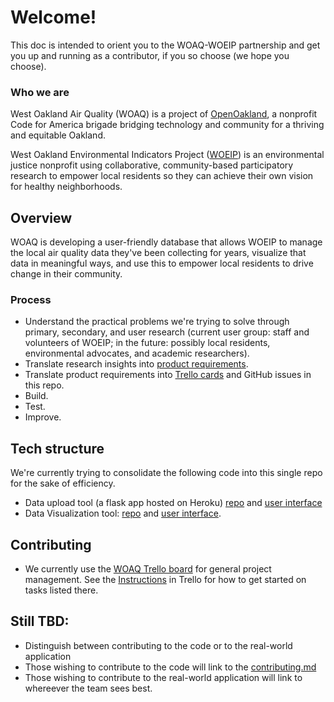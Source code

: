 # Welcome! 
This doc is intended to orient you to the WOAQ-WOEIP partnership and get you up and running as a contributor, if you so choose (we hope you choose).

### Who we are
West Oakland Air Quality (WOAQ) is a project of [OpenOakland](http://openoakland.org/), a nonprofit Code for America brigade bridging technology and community for a thriving and equitable Oakland.

West Oakland Environmental Indicators Project ([WOEIP](http://www.woeip.org/)) is an environmental justice nonprofit using collaborative, community-based participatory research to empower local residents so they can achieve their own vision for healthy neighborhoods.


## Overview
WOAQ is developing a user-friendly database that allows WOEIP to manage the local air quality data they've been collecting for years, visualize that data in meaningful ways, and use this to empower local residents to drive change in their community.

### Process
* Understand the practical problems we're trying to solve through primary, secondary, and user research (current user group: staff and volunteers of WOEIP; in the future: possibly local residents, environmental advocates, and academic researchers).
* Translate research insights into [product requirements](https://www.lucidchart.com/invitations/accept/1fad5bab-1293-43a8-b28d-fa6e7782660a).
* Translate product requirements into [Trello cards](https://trello.com/invite/b/EBnxZHmx/6e43b909891f622463a67da64dbb8101/west-oakland-air-quality) and GitHub issues in this repo.
* Build.
* Test.
* Improve.

## Tech structure
We're currently trying to consolidate the following code into this single repo for the sake of efficiency.
* Data upload tool (a flask app hosted on Heroku) [repo](https://github.com/Ethan-bradley/WoaqUploadAppCode) and [user interface](https://whispering-refuge-49854.herokuapp.com/)
* Data Visualization tool: [repo](https://github.com/openoakland/woaq/) and [user interface](https://openoakland.github.io/woaq/).

## Contributing
* We currently use the [WOAQ Trello board](https://trello.com/invite/b/EBnxZHmx/6e43b909891f622463a67da64dbb8101/west-oakland-air-quality) for general project management. See the [Instructions](https://trello.com/c/msbASe3F) in Trello for how to get started on tasks listed there.


## Still TBD:
* Distinguish between contributing to the code or to the real-world application
* Those wishing to contribute to the code will link to the [contributing.md](https://github.com/openoakland/woeip/blob/master/.gitignore/contributing.md)
* Those wishing to contribute to the real-world application will link to whereever the team sees best.
